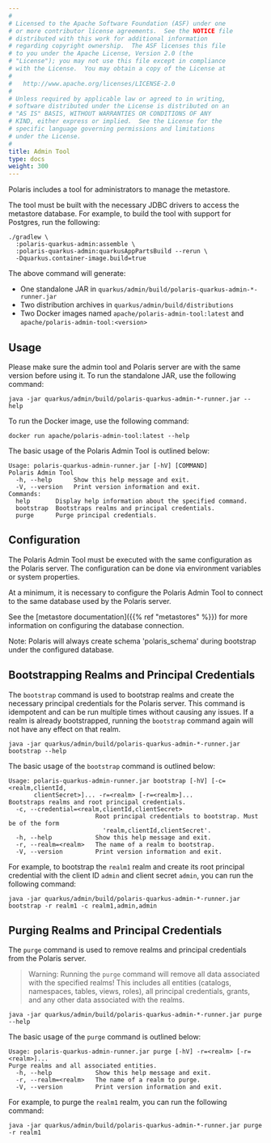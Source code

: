 ```yaml
---
#
# Licensed to the Apache Software Foundation (ASF) under one
# or more contributor license agreements.  See the NOTICE file
# distributed with this work for additional information
# regarding copyright ownership.  The ASF licenses this file
# to you under the Apache License, Version 2.0 (the
# "License"); you may not use this file except in compliance
# with the License.  You may obtain a copy of the License at
#
#   http://www.apache.org/licenses/LICENSE-2.0
#
# Unless required by applicable law or agreed to in writing,
# software distributed under the License is distributed on an
# "AS IS" BASIS, WITHOUT WARRANTIES OR CONDITIONS OF ANY
# KIND, either express or implied.  See the License for the
# specific language governing permissions and limitations
# under the License.
#
title: Admin Tool
type: docs
weight: 300
---
```


Polaris includes a tool for administrators to manage the metastore.

The tool must be built with the necessary JDBC drivers to access the metastore database. For
example, to build the tool with support for Postgres, run the following:

```shell
./gradlew \
  :polaris-quarkus-admin:assemble \
  :polaris-quarkus-admin:quarkusAppPartsBuild --rerun \
  -Dquarkus.container-image.build=true
```

The above command will generate:

- One standalone JAR in `quarkus/admin/build/polaris-quarkus-admin-*-runner.jar`
- Two distribution archives in `quarkus/admin/build/distributions`
- Two Docker images named `apache/polaris-admin-tool:latest` and `apache/polaris-admin-tool:<version>`

## Usage

Please make sure the admin tool and Polaris server are with the same version before using it.
To run the standalone JAR, use the following command:

```shell
java -jar quarkus/admin/build/polaris-quarkus-admin-*-runner.jar --help
```

To run the Docker image, use the following command:

```shell
docker run apache/polaris-admin-tool:latest --help
```

The basic usage of the Polaris Admin Tool is outlined below:

```
Usage: polaris-quarkus-admin-runner.jar [-hV] [COMMAND]
Polaris Admin Tool
  -h, --help      Show this help message and exit.
  -V, --version   Print version information and exit.
Commands:
  help       Display help information about the specified command.
  bootstrap  Bootstraps realms and principal credentials.
  purge      Purge principal credentials.
```

## Configuration

The Polaris Admin Tool must be executed with the same configuration as the Polaris server. The
configuration can be done via environment variables or system properties.

At a minimum, it is necessary to configure the Polaris Admin Tool to connect to the same database
used by the Polaris server.

See the [metastore documentation]({{% ref "metastores" %}}) for more information on configuring the
database connection.

Note: Polaris will always create schema 'polaris_schema' during bootstrap under the configured database.

## Bootstrapping Realms and Principal Credentials

The `bootstrap` command is used to bootstrap realms and create the necessary principal credentials
for the Polaris server. This command is idempotent and can be run multiple times without causing any
issues. If a realm is already bootstrapped, running the `bootstrap` command again will not have any
effect on that realm.

```shell
java -jar quarkus/admin/build/polaris-quarkus-admin-*-runner.jar bootstrap --help
```

The basic usage of the `bootstrap` command is outlined below:

```
Usage: polaris-quarkus-admin-runner.jar bootstrap [-hV] [-c=<realm,clientId,
       clientSecret>]... -r=<realm> [-r=<realm>]...
Bootstraps realms and root principal credentials.
  -c, --credential=<realm,clientId,clientSecret>
                        Root principal credentials to bootstrap. Must be of the form
                          'realm,clientId,clientSecret'.
  -h, --help            Show this help message and exit.
  -r, --realm=<realm>   The name of a realm to bootstrap.
  -V, --version         Print version information and exit.
```

For example, to bootstrap the `realm1` realm and create its root principal credential with the
client ID `admin` and client secret `admin`, you can run the following command:

```shell
java -jar quarkus/admin/build/polaris-quarkus-admin-*-runner.jar bootstrap -r realm1 -c realm1,admin,admin
```

## Purging Realms and Principal Credentials

The `purge` command is used to remove realms and principal credentials from the Polaris server.

> Warning: Running the `purge` command will remove all data associated with the specified realms!
  This includes all entities (catalogs, namespaces, tables, views, roles), all principal 
  credentials, grants, and any other data associated with the realms.

```shell
java -jar quarkus/admin/build/polaris-quarkus-admin-*-runner.jar purge --help
```

The basic usage of the `purge` command is outlined below:

```
Usage: polaris-quarkus-admin-runner.jar purge [-hV] -r=<realm> [-r=<realm>]...
Purge realms and all associated entities.
  -h, --help            Show this help message and exit.
  -r, --realm=<realm>   The name of a realm to purge.
  -V, --version         Print version information and exit.
```

For example, to purge the `realm1` realm, you can run the following command:

```shell
java -jar quarkus/admin/build/polaris-quarkus-admin-*-runner.jar purge -r realm1
```